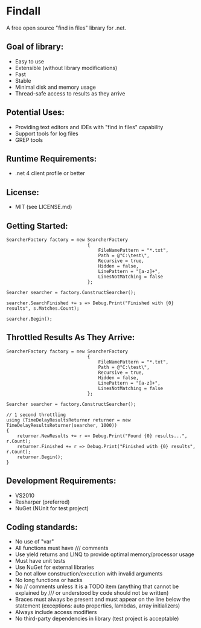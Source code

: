 # Findall

A free open source "find in files" library for .net.

## Goal of library:

* Easy to use
* Extensible (without library modifications)
* Fast
* Stable
* Minimal disk and memory usage
* Thread-safe access to results as they arrive

## Potential Uses:

* Providing text editors and IDEs with "find in files" capability
* Support tools for log files
* GREP tools

## Runtime Requirements:

* .net 4 client profile or better

## License:

* MIT (see LICENSE.md)

## Getting Started:

    SearcherFactory factory = new SearcherFactory
                                  {
                                      FileNamePattern = "*.txt",
                                      Path = @"C:\test\",
                                      Recursive = true,
                                      Hidden = false,
                                      LinePattern = "[a-z]+",
                                      LinesNotMatching = false
                                  };

    Searcher searcher = factory.ConstructSearcher();

    searcher.SearchFinished += s => Debug.Print("Finished with {0} results", s.Matches.Count);

    searcher.Begin();

## Throttled Results As They Arrive:

    SearcherFactory factory = new SearcherFactory
                                  {
                                      FileNamePattern = "*.txt",
                                      Path = @"C:\test\",
                                      Recursive = true,
                                      Hidden = false,
                                      LinePattern = "[a-z]+",
                                      LinesNotMatching = false
                                  };

    Searcher searcher = factory.ConstructSearcher();

    // 1 second throttling
    using (TimeDelayResultsReturner returner = new TimeDelayResultsReturner(searcher, 1000))
    {
        returner.NewResults += r => Debug.Print("Found {0} results...", r.Count);
        returner.Finished += r => Debug.Print("Finished with {0} results", r.Count);
        returner.Begin();
    }

## Development Requirements:

* VS2010
* Resharper (preferred)
* NuGet (NUnit for test project)

## Coding standards:

* No use of "var"
* All functions must have /// comments
* Use yield returns and LINQ to provide optimal memory/processor usage
* Must have unit tests
* Use NuGet for external libraries
* Do not allow construction/execution with invalid arguments
* No long functions or hacks
* No // comments unless it is a TODO item (anything that cannot be explained by /// or understood by code should not be written)
* Braces must always be present and must appear on the line below the statement (exceptions: auto properties, lambdas, array initializers)
* Always include access modifiers
* No third-party dependencies in library (test project is acceptable)
